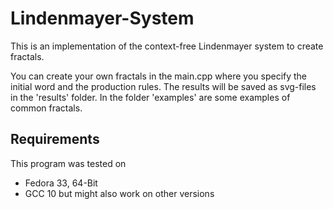 # Lindenmayer-System
This is an implementation of the context-free Lindenmayer system to create fractals.

You can create your own fractals in the main.cpp where you specify the initial word and the production rules.
The results will be saved as svg-files in the 'results' folder. In the folder 'examples' are some examples of common fractals.

## Requirements
This program was tested on
- Fedora 33, 64-Bit
- GCC 10
but might also work on other versions
